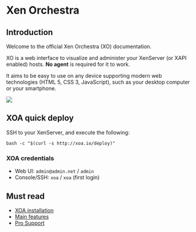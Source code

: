 
# Xen Orchestra

## Introduction

Welcome to the official Xen Orchestra (XO) documentation.

XO is a web interface to visualize and administer your XenServer (or XAPI enabled) hosts. **No agent** is required for it to work.

It aims to be easy to use on any device supporting modern web technologies (HTML 5, CSS 3, JavaScript), such as your desktop computer or your smartphone.

![](https://pbs.twimg.com/profile_images/601775622675898368/xWbbafyO_400x400.png)

## XOA quick deploy

SSH to your XenServer, and execute the following:

```
bash -c "$(curl -s http://xoa.io/deploy)"
```

### XOA credentials

* Web UI: `admin@admin.net` / `admin`
* Console/SSH: `xoa` / `xoa` (first login)

## Must read

* [XOA installation](xoa.md)
* [Main features](features.md)
* [Pro Support](support.md)
